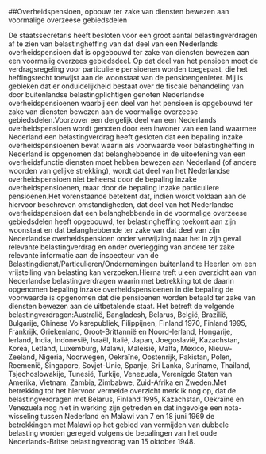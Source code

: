 <meta http-equiv='Content-Type' content='text/html; charset=utf-8' />

##Overheidspensioen, opbouw ter zake van diensten bewezen aan voormalige overzeese gebiedsdelen

De staatssecretaris heeft besloten voor een groot aantal belastingverdragen af te zien van belastingheffing van dat deel van een Nederlands overheidspensioen dat is opgebouwd ter zake van diensten bewezen aan een voormalig overzees gebiedsdeel. Op dat deel van het pensioen moet de verdragsregeling voor particuliere pensioenen worden toegepast, die het heffingsrecht toewijst aan de woonstaat van de pensioengenieter.    Mij is gebleken dat er onduidelijkheid bestaat over de fiscale behandeling van door buitenlandse belastingplichtigen genoten Nederlandse overheidspensioenen waarbij een deel van het pensioen is opgebouwd ter zake van diensten bewezen aan de voormalige overzeese gebiedsdelen.Voorzover een dergelijk deel van een Nederlands overheidspensioen wordt genoten door een inwoner van een land waarmee Nederland een belastingverdrag heeft gesloten dat een bepaling inzake overheidspensioenen bevat waarin als voorwaarde voor belastingheffing in Nederland is opgenomen dat belanghebbende in de uitoefening van een overheidsfunctie diensten moet hebben bewezen aan Nederland (of andere woorden van gelijke strekking), wordt dat deel van het Nederlandse overheidspensioen niet beheerst door de bepaling inzake overheidspensioenen, maar door de bepaling inzake particuliere pensioenen.Het vorenstaande betekent dat, indien wordt voldaan aan de hiervoor beschreven omstandigheden, dat deel van het Nederlandse overheidspensioen dat een belanghebbende in de voormalige overzeese gebiedsdelen heeft opgebouwd, ter belastingheffing toekomt aan zijn woonstaat en dat belanghebbende ter zake van dat deel van zijn Nederlandse overheidspensioen onder verwijzing naar het in zijn geval relevante belastingverdrag en onder overlegging van andere ter zake relevante informatie aan de inspecteur van de Belastingdienst/Particulieren/Ondernemingen buitenland te Heerlen om een vrijstelling van belasting kan verzoeken.Hierna treft u een overzicht aan van Nederlandse belastingverdragen waarin met betrekking tot de daarin opgenomen bepaling inzake overheidspensioenen in die bepaling de voorwaarde is opgenomen dat die pensioenen worden betaald ter zake van diensten bewezen aan de uitbetalende staat. Het betreft de volgende belastingverdragen:Australië, Bangladesh, Belarus, België, Brazilië, Bulgarije, Chinese Volksrepubliek, Filippijnen, Finland 1970, Finland 1995, Frankrijk, Griekenland, Groot-Brittannië en Noord-Ierland, Hongarije, Ierland, India, Indonesië, Israël, Italië, Japan, Joegoslavië, Kazachstan, Korea, Letland, Luxemburg, Malawi, Maleisië, Malta, Mexico, Nieuw-Zeeland, Nigeria, Noorwegen, Oekraïne, Oostenrijk, Pakistan, Polen, Roemenië, Singapore, Sovjet-Unie, Spanje, Sri Lanka, Suriname, Thailand, Tsjechoslowakije, Tunesië, Turkije, Venezuela, Verenigde Staten van Amerika, Vietnam, Zambia, Zimbabwe, Zuid-Afrika en Zweden.Met betrekking tot het hiervoor vermelde overzicht merk ik nog op, dat de belastingverdragen met Belarus, Finland 1995, Kazachstan, Oekraïne en Venezuela nog niet in werking zijn getreden en dat ingevolge een nota-wisseling tussen Nederland en Malawi van 7 en 18 juni 1969 de betrekkingen met Malawi op het gebied van vermijden van dubbele belasting worden geregeld volgens de bepalingen van het oude Nederlands-Britse belastingverdrag van 15 oktober 1948.   
